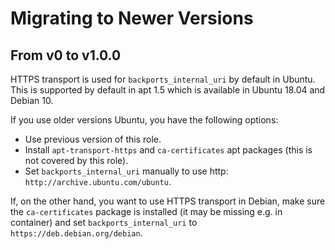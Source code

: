 # Migrating to Newer Versions

## From v0 to v1.0.0

HTTPS transport is used for `backports_internal_uri` by default in Ubuntu. This is supported by default in apt 1.5 which is available in Ubuntu 18.04 and Debian 10.

If you use older versions Ubuntu, you have the following options:

- Use previous version of this role.
- Install `apt-transport-https` and `ca-certificates` apt packages (this is not covered by this role).
- Set `backports_internal_uri` manually to use http: `http://archive.ubuntu.com/ubuntu`.

If, on the other hand, you want to use HTTPS transport in Debian, make sure the `ca-certificates` package is installed (it may be missing e.g. in container) and set `backports_internal_uri` to `https://deb.debian.org/debian`.
